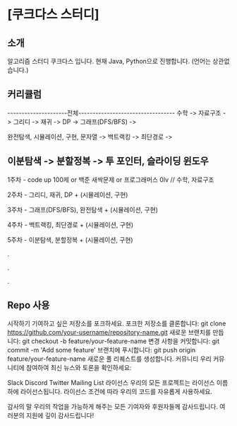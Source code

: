 # [쿠크다스 스터디]

## 소개
알고리즘 스터디 쿠크다스 입니다.
현재 Java, Python으로 진행합니다. (언어는 상관없습니다.)


## 커리큘럼
---------------------전체----------------------------------
수학 -> 자료구조 -> 그리디 -> 재귀 -> DP -> 그래프(DFS/BFS) ->  

완전탐색, 시뮬레이션, 구현, 문자열 -> 백트랙킹 -> 최단경로 -> 

이분탐색 -> 분할정복 -> 투 포인터, 슬라이딩 윈도우
-----------------------------------------------------------

1주차 - code up 100제 or 백준 새싹문제 or 프로그래머스 0lv // 수학, 자료구조 

2주차 - 그리디, 재귀, DP + (시뮬레이션, 구현)

3주차 - 그래프(DFS/BFS), 완전탐색 + (시뮬레이션, 구현)

4주차 - 백트랙킹, 최단경로 + (시뮬레이션, 구현)

5주차 - 이분탐색, 분할정복 + (시뮬레이션, 구현)

.

.

.

## Repo 사용


시작하기
기여하고 싶은 저장소를 포크하세요.
포크한 저장소를 클론합니다: git clone https://github.com/your-username/repository-name.git
새로운 브랜치를 만듭니다: git checkout -b feature/your-feature-name
변경 사항을 커밋합니다: git commit -m 'Add some feature'
브랜치에 푸시합니다: git push origin feature/your-feature-name
새로운 풀 리퀘스트를 생성합니다.
커뮤니티
우리 커뮤니티에 참여하여 최신 뉴스와 토론을 확인하세요:

Slack
Discord
Twitter
Mailing List
라이선스
우리의 모든 프로젝트는 라이선스 이름 하에 라이선스됩니다. 라이선스 조건에 따라 우리의 코드를 자유롭게 사용하세요.

감사의 말
우리의 작업을 가능하게 해주는 모든 기여자와 후원자들께 감사드립니다. 여러분의 지원에 깊이 감사드립니다!



<!--

**Here are some ideas to get you started:**

🙋‍♀️ A short introduction - what is your organization all about?
🌈 Contribution guidelines - how can the community get involved?
👩‍💻 Useful resources - where can the community find your docs? Is there anything else the community should know?
🍿 Fun facts - what does your team eat for breakfast?
🧙 Remember, you can do mighty things with the power of [Markdown](https://docs.github.com/github/writing-on-github/getting-started-with-writing-and-formatting-on-github/basic-writing-and-formatting-syntax)
-->
